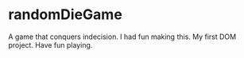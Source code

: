 # randomDieGame
A game that conquers indecision. I had fun making this. My first DOM project.  Have fun playing. 
